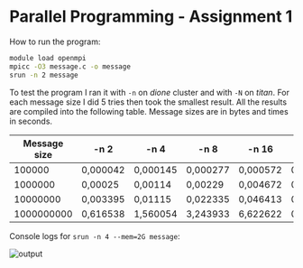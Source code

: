 # Parallel Programming - Assignment 1

How to run the program:

```bash
module load openmpi
mpicc -O3 message.c -o message
srun -n 2 message
```

To test the program I ran it with `-n` on *dione* cluster and with `-N` on *titan*. For each message size I did 5 tries then took the smallest result. All the results are compiled into the following table. Message sizes are in bytes and times in seconds.

| Message size | -n 2     | -n 4     | -n 8     | -n 16    | -N 2     | -N 4     | -N 8     | -N 16    |
|--------------|----------|----------|----------|----------|----------|----------|----------|----------|
| 100000       | 0,000042 | 0,000145 | 0,000277 | 0,000572 | 0,000055 | 0,000102 | 0,000191 | 0,000379 |
| 1000000      | 0,00025  | 0,00114  | 0,00229  | 0,004672 | 0,000341 | 0,000666 | 0,001331 | 0,002678 |
| 10000000     | 0,003395 | 0,01115  | 0,022335 | 0,046413 | 0,003784 | 0,007105 | 0,013697 | 0,026894 |
| 1000000000   | 0,616538 | 1,560054 | 3,243933 | 6,622622 | 0,658033 | 1,605449 | 3,481459 | 7,129041 |

Console logs for `srun -n 4 --mem=2G message`:

![output](https://user-images.githubusercontent.com/85174595/192505212-dd118cc9-afe1-4843-b480-0acdc031c41b.PNG)
